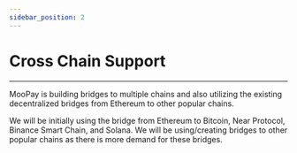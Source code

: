 ```yaml
---
sidebar_position: 2
---
```


# Cross Chain Support
---

MooPay is building bridges to multiple chains and also utilizing the existing decentralized bridges from Ethereum to other popular chains.

We will be initially using the bridge from Ethereum to Bitcoin, Near Protocol, Binance Smart Chain, and Solana. We will be using/creating bridges to other popular chains as there is more demand for these bridges.